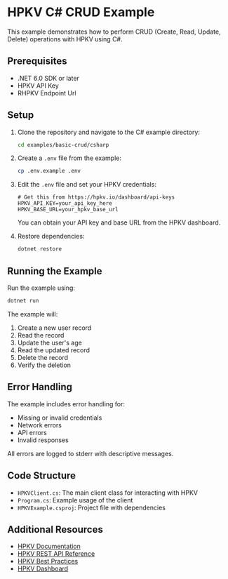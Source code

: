 # HPKV C# CRUD Example

This example demonstrates how to perform CRUD (Create, Read, Update, Delete) operations with HPKV using C#.

## Prerequisites

- .NET 6.0 SDK or later
- HPKV API Key
- RHPKV Endpoint Url

## Setup

1. Clone the repository and navigate to the C# example directory:
   ```bash
   cd examples/basic-crud/csharp
   ```

2. Create a `.env` file from the example:
   ```bash
   cp .env.example .env
   ```

3. Edit the `.env` file and set your HPKV credentials:
   ```
   # Get this from https://hpkv.io/dashboard/api-keys
   HPKV_API_KEY=your_api_key_here
   HPKV_BASE_URL=your_hpkv_base_url
   ```

   You can obtain your API key and base URL from the HPKV dashboard.

4. Restore dependencies:
   ```bash
   dotnet restore
   ```

## Running the Example

Run the example using:
```bash
dotnet run
```

The example will:
1. Create a new user record
2. Read the record
3. Update the user's age
4. Read the updated record
5. Delete the record
6. Verify the deletion

## Error Handling

The example includes error handling for:
- Missing or invalid credentials
- Network errors
- API errors
- Invalid responses

All errors are logged to stderr with descriptive messages.

## Code Structure

- `HPKVClient.cs`: The main client class for interacting with HPKV
- `Program.cs`: Example usage of the client
- `HPKVExample.csproj`: Project file with dependencies

## Additional Resources

- [HPKV Documentation](https://hpkv.io/docs)
- [HPKV REST API Reference](https://hpkv.io/docs/rest-api)
- [HPKV Best Practices](https://hpkv.io/docs/best-practices)
- [HPKV Dashboard](https://hpkv.io/dashboard) 